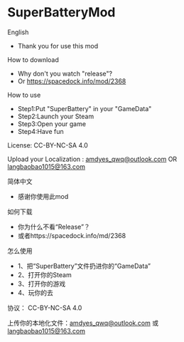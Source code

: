 # SuperBatteryMod

English
* Thank you for use this mod

How to download
* Why don't you watch "release"?
* Or https://spacedock.info/mod/2368

How to use
* Step1:Put "SuperBattery" in your "GameData"
* Step2:Launch your Steam
* Step3:Open your game
* Step4:Have fun

License: CC-BY-NC-SA 4.0

Upload your Localization : amdyes_qwq@outlook.com OR langbaobao1015@163.com

简体中文
* 感谢你使用此mod

如何下载
* 你为什么不看“Release”？
* 或者https://spacedock.info/md/2368

怎么使用
* 1、把“SuperBattery”文件扔进你的“GameData”
* 2、打开你的Steam
* 3、打开你的游戏
* 4、玩你的去

协议： CC-BY-NC-SA 4.0

上传你的本地化文件：amdyes_qwq@outlook.com 或 langbaobao1015@163.com
